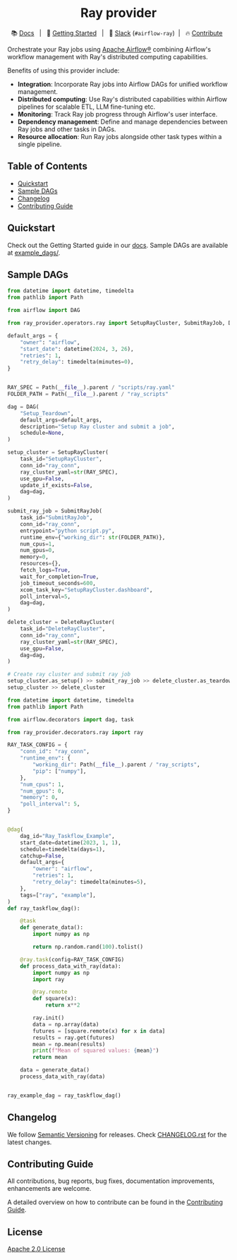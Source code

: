 <h1 align="center">
  Ray provider
</h1>

<div align="center">

:books: [Docs](https://astronomer.github.io/astro-provider-ray/) &nbsp; | &nbsp; :rocket: [Getting Started](https://astronomer.github.io/astro-provider-ray/getting_started/setup.html) &nbsp; | &nbsp; :speech_balloon: [Slack](https://join.slack.com/t/apache-airflow/shared_invite/zt-2nsw28cw1-Lw4qCS0fgme4UI_vWRrwEQ) (``#airflow-ray``)&nbsp; | &nbsp; :fire: [Contribute](https://astronomer.github.io/astro-provider-ray/CONTRIBUTING.html) &nbsp;

</div>

Orchestrate your Ray jobs using [Apache Airflow®](https://airflow.apache.org/) combining Airflow's workflow management with Ray's distributed computing capabilities.

Benefits of using this provider include:
- **Integration**: Incorporate Ray jobs into Airflow DAGs for unified workflow management.
- **Distributed computing**: Use Ray's distributed capabilities within Airflow pipelines for scalable ETL, LLM fine-tuning etc.
- **Monitoring**: Track Ray job progress through Airflow's user interface.
- **Dependency management**: Define and manage dependencies between Ray jobs and other tasks in DAGs.
- **Resource allocation**: Run Ray jobs alongside other task types within a single pipeline.


## Table of Contents
- [Quickstart](#quickstart)
- [Sample DAGs](#sample-dags)
- [Changelog](#changelog)
- [Contributing Guide](#contributing-guide)

## Quickstart
Check out the Getting Started guide in our [docs](https://astronomer.github.io/astro-provider-ray/getting_started/setup.html). Sample DAGs are available at [example_dags/](https://github.com/astronomer/astro-provider-ray/tree/main/example_dags).

## Sample DAGs

```python
from datetime import datetime, timedelta
from pathlib import Path

from airflow import DAG

from ray_provider.operators.ray import SetupRayCluster, SubmitRayJob, DeleteRayCluster

default_args = {
    "owner": "airflow",
    "start_date": datetime(2024, 3, 26),
    "retries": 1,
    "retry_delay": timedelta(minutes=0),
}


RAY_SPEC = Path(__file__).parent / "scripts/ray.yaml"
FOLDER_PATH = Path(__file__).parent / "ray_scripts"

dag = DAG(
    "Setup_Teardown",
    default_args=default_args,
    description="Setup Ray cluster and submit a job",
    schedule=None,
)

setup_cluster = SetupRayCluster(
    task_id="SetupRayCluster",
    conn_id="ray_conn",
    ray_cluster_yaml=str(RAY_SPEC),
    use_gpu=False,
    update_if_exists=False,
    dag=dag,
)

submit_ray_job = SubmitRayJob(
    task_id="SubmitRayJob",
    conn_id="ray_conn",
    entrypoint="python script.py",
    runtime_env={"working_dir": str(FOLDER_PATH)},
    num_cpus=1,
    num_gpus=0,
    memory=0,
    resources={},
    fetch_logs=True,
    wait_for_completion=True,
    job_timeout_seconds=600,
    xcom_task_key="SetupRayCluster.dashboard",
    poll_interval=5,
    dag=dag,
)

delete_cluster = DeleteRayCluster(
    task_id="DeleteRayCluster",
    conn_id="ray_conn",
    ray_cluster_yaml=str(RAY_SPEC),
    use_gpu=False,
    dag=dag,
)

# Create ray cluster and submit ray job
setup_cluster.as_setup() >> submit_ray_job >> delete_cluster.as_teardown()
setup_cluster >> delete_cluster
```

```python
from datetime import datetime, timedelta
from pathlib import Path

from airflow.decorators import dag, task

from ray_provider.decorators.ray import ray

RAY_TASK_CONFIG = {
    "conn_id": "ray_conn",
    "runtime_env": {
        "working_dir": Path(__file__).parent / "ray_scripts",
        "pip": ["numpy"],
    },
    "num_cpus": 1,
    "num_gpus": 0,
    "memory": 0,
    "poll_interval": 5,
}


@dag(
    dag_id="Ray_Taskflow_Example",
    start_date=datetime(2023, 1, 1),
    schedule=timedelta(days=1),
    catchup=False,
    default_args={
        "owner": "airflow",
        "retries": 1,
        "retry_delay": timedelta(minutes=5),
    },
    tags=["ray", "example"],
)
def ray_taskflow_dag():

    @task
    def generate_data():
        import numpy as np

        return np.random.rand(100).tolist()

    @ray.task(config=RAY_TASK_CONFIG)
    def process_data_with_ray(data):
        import numpy as np
        import ray

        @ray.remote
        def square(x):
            return x**2

        ray.init()
        data = np.array(data)
        futures = [square.remote(x) for x in data]
        results = ray.get(futures)
        mean = np.mean(results)
        print(f"Mean of squared values: {mean}")
        return mean

    data = generate_data()
    process_data_with_ray(data)


ray_example_dag = ray_taskflow_dag()
```

## Changelog
We follow [Semantic Versioning](https://semver.org/) for releases. Check [CHANGELOG.rst](https://github.com/astronomer/astro-provider-ray/blob/main/CHANGELOG.rst) for the latest changes.

## Contributing Guide
All contributions, bug reports, bug fixes, documentation improvements, enhancements are welcome.

A detailed overview on how to contribute can be found in the [Contributing Guide](https://github.com/astronomer/astro-provider-ray/blob/main/CONTRIBUTING.rst).

## License
[Apache 2.0 License](https://github.com/astronomer/astro-provider-ray/blob/main/LICENSE)

